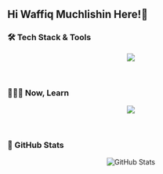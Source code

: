 ## Hi Waffiq Muchlishin Here!👋

<!--
**Wapikkk/Wapikkk** is a ✨ _special_ ✨ repository because its `README.md` (this file) appears on your GitHub profile.

Here are some ideas to get you started:

- 🔭 I’m currently working on ...
- 🌱 I’m currently learning ...
- 👯 I’m looking to collaborate on ...
- 🤔 I’m looking for help with ...
- 💬 Ask me about ...
- 📫 How to reach me: ...
- 😄 Pronouns: ...
- ⚡ Fun fact: ...
-->
### 🛠️ Tech Stack & Tools

<div align="center">
  
![](https://skillicons.dev/icons?i=flutter,dart,nodejs,nextjs,laravel,mysql,html,css,git,github,postman,androidstudio&perline=10)

<br>

<div align="left">
  
### 🧑🏻‍💻 Now, Learn

</div>

![](https://skillicons.dev/icons?i=kotlin,linux,nextjs,docker&perline=10)

<br>

<div align="left">
  
### 📶 GitHub Stats

</div>

![GitHub Stats](https://github-readme-stats.vercel.app/api?username=Wapikkk&show_icons=true&theme=dark&hide_border=true)

</div>
